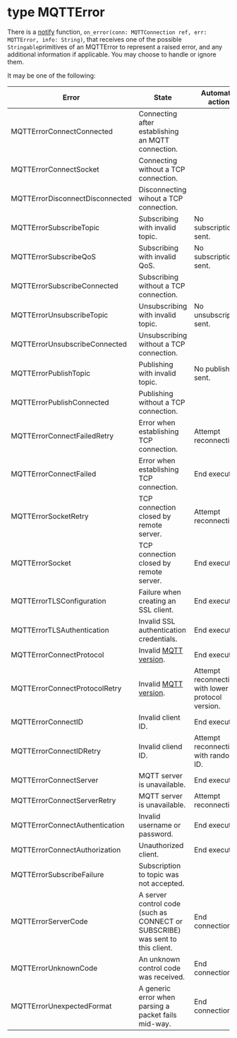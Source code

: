 # type MQTTError

There is a [notify](//classes/interface-mqttconnectionnotify.md) function, `on_error(conn: MQTTConnection ref, err: MQTTError, info: String)`, that receives one of the possible `Stringable`primitives of an MQTTError to represent a raised error, and any additional information if applicable. You may choose to handle or ignore them.

It may be one of the following:

Error | State | Automatic action | Information
--- | --- | --- | ---
MQTTErrorConnectConnected | Connecting after establishing an MQTT connection. | |
MQTTErrorConnectSocket | Connecting without a TCP connection. | |
MQTTErrorDisconnectDisconnected | Disconnecting wihout a TCP connection. | |
MQTTErrorSubscribeTopic | Subscribing with invalid topic. | No subscription sent. |
MQTTErrorSubscribeQoS | Subscribing with invalid QoS. | No subscription sent. |
MQTTErrorSubscribeConnected | Subscribing without a TCP connection. | |
MQTTErrorUnsubscribeTopic | Unsubscribing with invalid topic. | No unsubscription sent. |
MQTTErrorUnsubscribeConnected | Unsubscribing without a TCP connection. | |
MQTTErrorPublishTopic | Publishing with invalid topic. | No publish sent. |
MQTTErrorPublishConnected | Publishing without a TCP connection. | |
MQTTErrorConnectFailedRetry | Error when establishing TCP connection. | Attempt reconnection. |
MQTTErrorConnectFailed | Error when establishing TCP connection. | End execution. |
MQTTErrorSocketRetry | TCP connection closed by remote server. | Attempt reconnection. |
MQTTErrorSocket | TCP connection closed by remote server. | End execution. |
MQTTErrorTLSConfiguration | Failure when creating an SSL client. | End execution. |
MQTTErrorTLSAuthentication | Invalid SSL authentication credentials. | End execution. |
MQTTErrorConnectProtocol | Invalid [MQTT version](//classes/type-mqttversion.md). | End execution. |
MQTTErrorConnectProtocolRetry | Invalid [MQTT version](//classes/type-mqttversion.md). | Attempt reconnection with lower protocol version. |
MQTTErrorConnectID | Invalid client ID. | End execution. |
MQTTErrorConnectIDRetry | Invalid cliend ID. | Attempt reconnection with random ID. |
MQTTErrorConnectServer | MQTT server is unavailable. | End execution. |
MQTTErrorConnectServerRetry | MQTT server is unavailable. | Attempt reconnection. |
MQTTErrorConnectAuthentication | Invalid username or password. | End execution. |
MQTTErrorConnectAuthorization | Unauthorized client. | End execution. |
MQTTErrorSubscribeFailure | Subscription to topic was not accepted. | | The subscription topic.
MQTTErrorServerCode | A server control code (such as CONNECT or SUBSCRIBE) was sent to this client. | End connection. | The control code as text.
MQTTErrorUnknownCode | An unknown control code was received. | End connection. | The control code byte in hexadecimal.
MQTTErrorUnexpectedFormat | A generic error when parsing a packet fails mid-way. | End connection. | A string with the bytes of the failed parsed packet.
